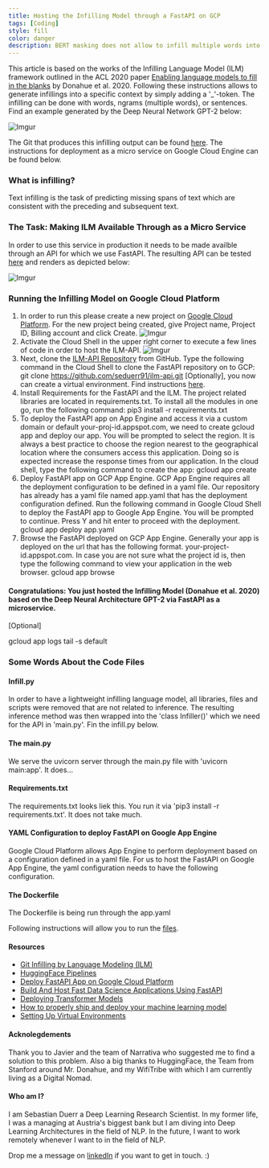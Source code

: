 ```yaml
---
title: Hosting the Infilling Model through a FastAPI on GCP
tags: [Coding]
style: fill
color: danger
description: BERT masking does not allow to infill multiple words into a sentence context. Researchers from Stanford addressed this. I made it available through an API.
---
```


This article is based on the works of the Infilling Language Model (ILM) framework outlined in the ACL 2020 paper [Enabling language models to fill in the blanks](https://arxiv.org/abs/2005.05339) by Donahue et al. 2020. Following these instructions allows to generate infillings into a specific context by simply adding a '_'-token. The infilling can be done with words, ngrams (multiple words), or sentences. Find an example generated by the Deep Neural Network GPT-2 below:

![Imgur](https://i.imgur.com/Qh0FFjN.png)

The Git that produces this infilling output can be found [here](https://github.com/seduerr91/ilm-api). 
The instructions for deployment as a micro service on Google Cloud Engine can be found below.

### What is infilling?

Text infilling is the task of predicting missing spans of text which are consistent with the preceding and subsequent text.

### The Task: Making ILM Available Through as a Micro Service

In order to use this service in production it needs to be made availble through an API for which we use FastAPI. The resulting API can be tested [here](https://ilmapi.uc.r.appspot.com/docs) and renders as depicted below:

![Imgur](https://i.imgur.com/kbHNMpM.png)

### Running the Infilling Model on Google Cloud Platform

1. In order to run this please create a new project on [Google Cloud Platform](https://cloud.google.com/). For the new project being created, give Project name, Project ID, Billing account and click Create.
![Imgur](https://i.imgur.com/tTvOugf.png)
2. Activate the Cloud Shell in the upper right corner to execute a few lines of code in order to host the ILM-API.
![Imgur](https://i.imgur.com/IHxxlJu.png)
3. Next, clone the [ILM-API Repository](https://github.com/seduerr91/ilm-api) from GitHub. Type the following command in the Cloud Shell to clone the FastAPI repository on to GCP: 
    git clone https://github.com/seduerr91/ilm-api.git
[Optionally], you now can create a virtual environment. Find instructions [here](https://docs.python.org/3/tutorial/venv.html).
4. Install Requirements for the FastAPI and the ILM. The project related libraries are located in requirements.txt. To install all the modules in one go, run the following command:
    pip3 install -r requirements.txt
5. To deploy the FastAPI app on App Engine and access it via a custom domain or default your-proj-id.appspot.com, we need to create gcloud app and deploy our app. You will be prompted to select the region. It is always a best practice to choose the region nearest to the geographical location where the consumers access this application. Doing so is expected increase the response times from our application. In the cloud shell, type the following command to create the app:
    gcloud app create
6. Deploy FastAPI app on GCP App Engine. GCP App Engine requires all the deployment configuration to be defined in a yaml file. Our repository has already has a yaml file named app.yaml that has the deployment configuration defined. Run the following command in Google Cloud Shell to deploy the FastAPI app to Google App Engine. You will be prompted to continue. Press Y and hit enter to proceed with the deployment.
    gcloud app deploy app.yaml
7. Browse the FastAPI deployed on GCP App Engine. Generally your app is deployed on the url that has the following format. your-project-id.appspot.com. In case you are not sure what the project id is, then type the following command to view your application in the web browser.
    gcloud app browse
    
#### Congratulations: You just hosted the Infilling Model (Donahue et al. 2020) based on the Deep Neural Architecture GPT-2 via FastAPI as a microservice.

[Optional] <!-- Reload Server with new features -->


<!-- Get the link to the API -->


<!-- Get logs -->
gcloud app logs tail -s default

### Some Words About the Code Files

#### Infill.py

In order to have a lightweight infilling language model, all libraries, files and scripts were removed that are not related to inference. The resulting inference method was then wrapped into the 'class Infiller()' which we need for the API in 'main.py'. Fin the infill.py below.

<script src="https://gist.github.com/seduerr91/9183c728c18461c98c2f8ab5b9517009.js"></script>

#### The main.py

We serve the uvicorn server through the main.py file with 'uvicorn main:app'. It does...

<script src="https://gist.github.com/seduerr91/e389a2c212452f459c37346530a388b0.js"></script>

#### Requirements.txt

The requirements.txt looks liek this. You run it via 'pip3 install -r requirements.txt'. It does not take much.

<script src="https://gist.github.com/seduerr91/60ae1fdc383ece9daa5007f3a180240e.js"></script>

#### YAML Configuration to deploy FastAPI on Google App Engine
Google Cloud Platform allows App Engine to perform deployment based on a configuration defined in a yaml file. For us to host the FastAPI on Google App Engine, the yaml configuration needs to have the following configuration.

<script src="https://gist.github.com/seduerr91/2fcd135a83023cbcfefb66b373b9ec58.js"></script>

#### The Dockerfile

The Dockerfile is being run through the app.yaml

<script src="https://gist.github.com/seduerr91/5cdbd83bd095a421120e06d209d7fe24.js"></script>

Following instructions will allow you to run the [files](https://www.tutlinks.com/deploy-fastapi-app-on-google-cloud-platform/).

#### Resources

- [Git Infilling by Language Modeling (ILM)](https://github.com/chrisdonahue/ilm)
- [HuggingFace Pipelines](https://huggingface.co/transformers/main_classes/pipelines.html)
- [Deploy FastAPI App on Google Cloud Platform](https://www.tutlinks.com/deploy-fastapi-app-on-google-cloud-platform/)
- [Build And Host Fast Data Science Applications Using FastAPI](https://towardsdatascience.com/build-and-host-fast-data-science-applications-using-fastapi-823be8a1d6a0)
- [Deploying Transformer Models](https://chatbotslife.com/deploying-transformer-models-1350876016f)
- [How to properly ship and deploy your machine learning model](https://towardsdatascience.com/how-to-properly-ship-and-deploy-your-machine-learning-model-8a8664b763c4)
- [Setting Up Virtual Environments](https://docs.python.org/3/tutorial/venv.html)

#### Acknolegdements

Thank you to Javier and the team of Narrativa who suggested me to find a solution to this problem. Also a big thanks to HuggingFace, the Team from Stanford around Mr. Donahue, and my WifiTribe with which I am currently living as a Digital Nomad.

#### Who am I?

I am Sebastian Duerr a Deep Learning Research Scientist. In my former life, I was a managing at Austria's biggest bank but I am diving into Deep Learning Architectures in the field of NLP. In the future, I want to work remotely whenever I want to in the field of NLP. 

Drop me a message on [linkedIn](https://www.linkedin.com/in/sebastianduerr/) if you want to get in touch. :)